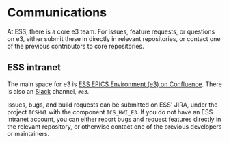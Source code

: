 # Communications

At ESS, there is a core e3 team. For issues, feature requests, or questions on e3, either submit these in directly in relevant repositories, or contact one of the previous contributors to core repositories.

## ESS intranet

The main space for e3 is [ESS EPICS Environment (e3) on Confluence](https://confluence.esss.lu.se/x/FmVPEQ). There is also an [Slack](https://ess-eric.slack.com) channel, `#e3`.

Issues, bugs, and build requests can be submitted on ESS' JIRA, under the project `ICSHWI` with the component `ICS_HWI_E3`. If you do not have an ESS intranet account, you can either report bugs and request features directly in the relevant repository, or otherwise contact one of the previous developers or maintainers.
